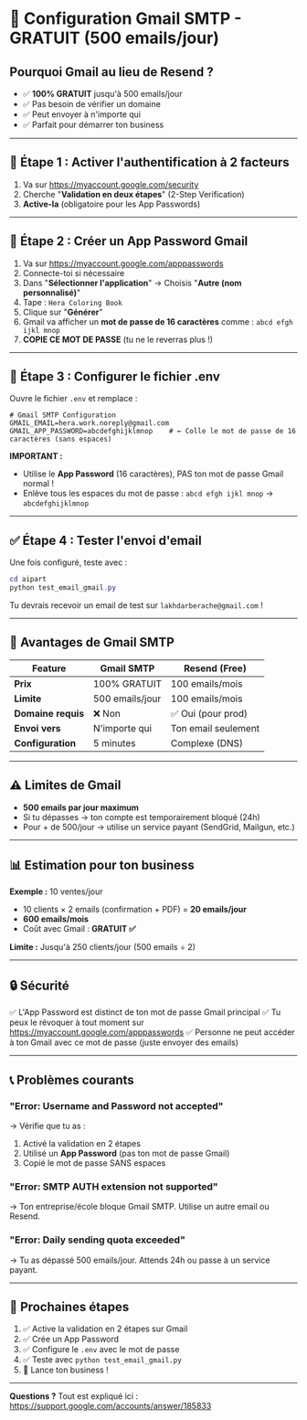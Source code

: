 # 📧 Configuration Gmail SMTP - GRATUIT (500 emails/jour)

## Pourquoi Gmail au lieu de Resend ?
- ✅ **100% GRATUIT** jusqu'à 500 emails/jour
- ✅ Pas besoin de vérifier un domaine
- ✅ Peut envoyer à n'importe qui
- ✅ Parfait pour démarrer ton business

---

## 🔧 Étape 1 : Activer l'authentification à 2 facteurs

1. Va sur https://myaccount.google.com/security
2. Cherche "**Validation en deux étapes**" (2-Step Verification)
3. **Active-la** (obligatoire pour les App Passwords)

---

## 🔑 Étape 2 : Créer un App Password Gmail

1. Va sur https://myaccount.google.com/apppasswords
2. Connecte-toi si nécessaire
3. Dans "**Sélectionner l'application**" → Choisis "**Autre (nom personnalisé)**"
4. Tape : `Hera Coloring Book`
5. Clique sur "**Générer**"
6. Gmail va afficher un **mot de passe de 16 caractères** comme : `abcd efgh ijkl mnop`
7. **COPIE CE MOT DE PASSE** (tu ne le reverras plus !)

---

## 📝 Étape 3 : Configurer le fichier .env

Ouvre le fichier `.env` et remplace :

```env
# Gmail SMTP Configuration
GMAIL_EMAIL=hera.work.noreply@gmail.com
GMAIL_APP_PASSWORD=abcdefghijklmnop    # ← Colle le mot de passe de 16 caractères (sans espaces)
```

**IMPORTANT :** 
- Utilise le **App Password** (16 caractères), PAS ton mot de passe Gmail normal !
- Enlève tous les espaces du mot de passe : `abcd efgh ijkl mnop` → `abcdefghijklmnop`

---

## ✅ Étape 4 : Tester l'envoi d'email

Une fois configuré, teste avec :

```powershell
cd aipart
python test_email_gmail.py
```

Tu devrais recevoir un email de test sur `lakhdarberache@gmail.com` !

---

## 🚀 Avantages de Gmail SMTP

| Feature | Gmail SMTP | Resend (Free) |
|---------|-----------|---------------|
| **Prix** | 100% GRATUIT | 100 emails/mois |
| **Limite** | 500 emails/jour | 100 emails/mois |
| **Domaine requis** | ❌ Non | ✅ Oui (pour prod) |
| **Envoi vers** | N'importe qui | Ton email seulement |
| **Configuration** | 5 minutes | Complexe (DNS) |

---

## ⚠️ Limites de Gmail

- **500 emails par jour maximum**
- Si tu dépasses → ton compte est temporairement bloqué (24h)
- Pour + de 500/jour → utilise un service payant (SendGrid, Mailgun, etc.)

---

## 📊 Estimation pour ton business

**Exemple :** 10 ventes/jour
- 10 clients × 2 emails (confirmation + PDF) = **20 emails/jour**
- **600 emails/mois**
- Coût avec Gmail : **GRATUIT ✅**

**Limite :** Jusqu'à 250 clients/jour (500 emails ÷ 2)

---

## 🔒 Sécurité

✅ L'App Password est distinct de ton mot de passe Gmail principal
✅ Tu peux le révoquer à tout moment sur https://myaccount.google.com/apppasswords
✅ Personne ne peut accéder à ton Gmail avec ce mot de passe (juste envoyer des emails)

---

## 📞 Problèmes courants

### "Error: Username and Password not accepted"
→ Vérifie que tu as :
1. Activé la validation en 2 étapes
2. Utilisé un **App Password** (pas ton mot de passe Gmail)
3. Copié le mot de passe SANS espaces

### "Error: SMTP AUTH extension not supported"
→ Ton entreprise/école bloque Gmail SMTP. Utilise un autre email ou Resend.

### "Error: Daily sending quota exceeded"
→ Tu as dépassé 500 emails/jour. Attends 24h ou passe à un service payant.

---

## 🎯 Prochaines étapes

1. ✅ Active la validation en 2 étapes sur Gmail
2. ✅ Crée un App Password
3. ✅ Configure le `.env` avec le mot de passe
4. ✅ Teste avec `python test_email_gmail.py`
5. 🚀 Lance ton business !

---

**Questions ?** Tout est expliqué ici : https://support.google.com/accounts/answer/185833
